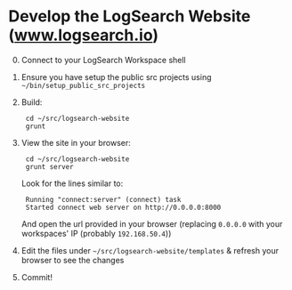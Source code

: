 # Develop the LogSearch Website (www.logsearch.io)

0. Connect to your LogSearch Workspace shell
0. Ensure you have setup the public src projects using `~/bin/setup_public_src_projects`
0. Build:

        cd ~/src/logsearch-website
        grunt

0. View the site in your browser:

        cd ~/src/logsearch-website
        grunt server

   Look for the lines similar to:

        Running "connect:server" (connect) task
        Started connect web server on http://0.0.0.0:8000

    And open the url provided in your browser (replacing `0.0.0.0` with your workspaces' IP (probably `192.168.50.4`))

0. Edit the files under `~/src/logsearch-website/templates` & refresh your browser to see the changes
0. Commit!